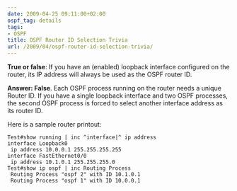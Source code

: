 ```yaml
---
date: 2009-04-25 09:11:00+02:00
ospf_tag: details
tags:
- OSPF
title: OSPF Router ID Selection Trivia
url: /2009/04/ospf-router-id-selection-trivia/
---
```

**True or false**: If you have an (enabled) loopback interface configured on the router, its IP address will always be used as the OSPF router ID.
<!--more-->
**Answer: False**. Each OSPF process running on the router needs a unique Router ID. If you have a single loopback interface and two OSPF processes, the second OSPF process is forced to select another interface address as its router ID.

Here is a sample router printout:

``` code
Test#show running | inc ^interface|^ ip address
interface Loopback0
 ip address 10.0.0.1 255.255.255.255
interface FastEthernet0/0
 ip address 10.1.0.1 255.255.255.0
Test#show ip ospf | inc Routing Process
 Routing Process "ospf 2" with ID 10.1.0.1
 Routing Process "ospf 1" with ID 10.0.0.1
```
